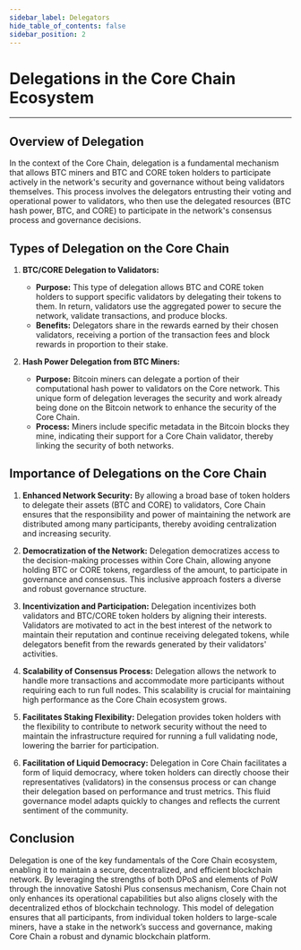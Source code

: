 ```yaml
---
sidebar_label: Delegators
hide_table_of_contents: false
sidebar_position: 2
---
```


# Delegations in the Core Chain Ecosystem

---

## Overview of Delegation

In the context of the Core Chain, delegation is a fundamental mechanism that allows BTC miners and BTC and CORE token holders to participate actively in the network's security and governance without being validators themselves. This process involves the delegators entrusting their voting and operational power to validators, who then use the delegated resources (BTC hash power, BTC, and CORE) to participate in the network's consensus process and governance decisions.

## Types of Delegation on the Core Chain

1. **BTC/CORE Delegation to Validators:**

   - **Purpose:** This type of delegation allows BTC and CORE token holders to support specific validators by delegating their tokens to them. In return, validators use the aggregated power to secure the network, validate transactions, and produce blocks.
   - **Benefits:** Delegators share in the rewards earned by their chosen validators, receiving a portion of the transaction fees and block rewards in proportion to their stake.

2. **Hash Power Delegation from BTC Miners:**

   - **Purpose:** Bitcoin miners can delegate a portion of their computational hash power to validators on the Core network. This unique form of delegation leverages the security and work already being done on the Bitcoin network to enhance the security of the Core Chain.
   - **Process:** Miners include specific metadata in the Bitcoin blocks they mine, indicating their support for a Core Chain validator, thereby linking the security of both networks.

## Importance of Delegations on the Core Chain

1. **Enhanced Network Security:** By allowing a broad base of token holders to delegate their assets (BTC and CORE) to validators, Core Chain ensures that the responsibility and power of maintaining the network are distributed among many participants, thereby avoiding centralization and increasing security.

2. **Democratization of the Network:** Delegation democratizes access to the decision-making processes within Core Chain, allowing anyone holding BTC or CORE tokens, regardless of the amount, to participate in governance and consensus. This inclusive approach fosters a diverse and robust governance structure.

3. **Incentivization and Participation:** Delegation incentivizes both validators and BTC/CORE token holders by aligning their interests. Validators are motivated to act in the best interest of the network to maintain their reputation and continue receiving delegated tokens, while delegators benefit from the rewards generated by their validators' activities.

4. **Scalability of Consensus Process:** Delegation allows the network to handle more transactions and accommodate more participants without requiring each to run full nodes. This scalability is crucial for maintaining high performance as the Core Chain ecosystem grows.

5. **Facilitates Staking Flexibility:** Delegation provides token holders with the flexibility to contribute to network security without the need to maintain the infrastructure required for running a full validating node, lowering the barrier for participation.

6. **Facilitation of Liquid Democracy:** Delegation in Core Chain facilitates a form of liquid democracy, where token holders can directly choose their representatives (validators) in the consensus process or can change their delegation based on performance and trust metrics. This fluid governance model adapts quickly to changes and reflects the current sentiment of the community.

## Conclusion

Delegation is one of the key fundamentals of the Core Chain ecosystem, enabling it to maintain a secure, decentralized, and efficient blockchain network. By leveraging the strengths of both DPoS and elements of PoW through the innovative Satoshi Plus consensus mechanism, Core Chain not only enhances its operational capabilities but also aligns closely with the decentralized ethos of blockchain technology. This model of delegation ensures that all participants, from individual token holders to large-scale miners, have a stake in the network’s success and governance, making Core Chain a robust and dynamic blockchain platform.
